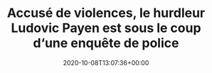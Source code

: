 ---
title: Accusé de violences, le hurdleur Ludovic Payen est sous le coup d‘une enquête de police
date: 2020-10-08T13:07:36+00:00
concerned:
  - morgane-le-hir
press:
  title: L’Équipe
  url: https://www.lequipe.fr/Athletisme/Article/Accuse-de-violences-le-hurdleur-ludovic-payen-est-sous-le-coup-d-une-enquete-de-police/1181065
---